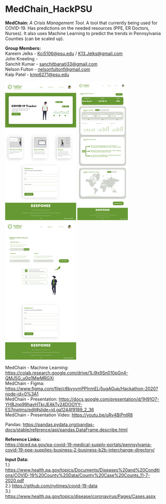 # MedChain_HackPSU
**MedChain:** _A Crisis Management Tool_. A tool that currently being used for COVID-19. Has predictions on the needed resources (PPE, ER Doctors, Nurses). It also uses Machine Learning to predict the trends in Pennsylvania Counties (can be scaled up).

**Group Members:**  
Kareem Jelks - Kcj5106@psu.edu / K13.Jelks@gmail.com  
John Kneeling -   
Sanchit Kumar - sanchitbanati33@gmail.com  
Nelson Fulton - nelsonfultonf@gmail.com  
Kalp Patel - kmp6271@psu.edu  

![alt text](https://github.com/kalpP/MedChain_HackPSU/blob/main/MedChain%20-%20Figma%20designs/medChain_Home.png)
![alt text](https://github.com/kalpP/MedChain_HackPSU/blob/main/MedChain%20-%20Figma%20designs/MedChain_Dashboard1.png)
![alt text](https://github.com/kalpP/MedChain_HackPSU/blob/main/MedChain%20-%20Figma%20designs/MedChain_Dashboard2.png)

MedChain - Machine Learning: https://colab.research.google.com/drive/1Lj9x9Sn010pGn4-QMJ5G_u0q1MwMRGXi  
MedChain - Figma: https://www.figma.com/file/c8byyvmPPlnmELj5ugAGup/Hackathon-2020?node-id=0%3A1  
MedChain - Presentation: https://docs.google.com/presentation/d/1H91O7-YHBJnp99havHTkrJEAkTy24DOOYY-ES7mptms/edit#slide=id.ga1244f9189_2_36  
MedChain - Presentation Video: https://youtu.be/uRv4BiPntR8

Pandas: https://pandas.pydata.org/pandas-docs/stable/reference/api/pandas.DataFrame.describe.html   

**Reference Links:**  
https://dced.pa.gov/pa-covid-19-medical-supply-portals/pennsylvania-covid-19-ppe-supplies-business-2-business-b2b-interchange-directory/

**Input Data:**  
1.) https://www.health.pa.gov/topics/Documents/Diseases%20and%20Conditions/COVID-19%20County%20Data/County%20Case%20Counts_11-7-2020.pdf  
2.) https://github.com/nytimes/covid-19-data  
3.) https://www.health.pa.gov/topics/disease/coronavirus/Pages/Cases.aspx  
